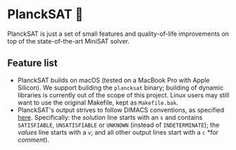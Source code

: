# PlanckSAT 🔬

PlanckSAT is just a set of small features and quality-of-life improvements
on top of the state-of-the-art MiniSAT solver.

## Feature list

* PlanckSAT builds on macOS (tested on a MacBook Pro with Apple Silicon).
  We support building the `plancksat` binary; building of dynamic libraries
  is currently out of the scope of this project. Linux users may still
  want to use the original Makefile, kept as `Makefile.bak`.
* PlanckSAT's output strives to follow DIMACS conventions, as specified
  [here](http://www.satcompetition.org/2004/format-solvers2004.html).
  Specifically: the *solution* line starts with an `s` and contains
  `SATISFIABLE`, `UNSATISFIABLE` or `UNKNOWN` (instead of `INDETERMINATE`);
  the *values* line starts with a `v`; and all other output lines start
  with a `c` *for *comment*).
  
  
